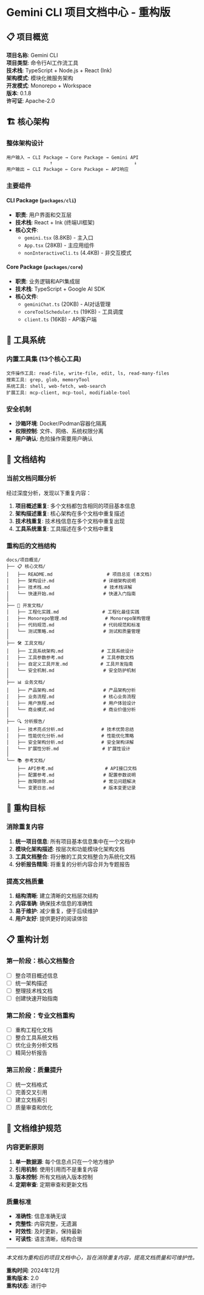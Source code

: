 # Gemini CLI 项目文档中心 - 重构版

## 📋 项目概览

**项目名称**: Gemini CLI  
**项目类型**: 命令行AI工作流工具  
**技术栈**: TypeScript + Node.js + React (Ink)  
**架构模式**: 模块化微服务架构  
**开发模式**: Monorepo + Workspace  
**版本**: 0.1.8  
**许可证**: Apache-2.0  

## 🏗️ 核心架构

### 整体架构设计
```
用户输入 → CLI Package → Core Package → Gemini API
                ↑                              ↓
用户输出 ← CLI Package ← Core Package ← API响应
```

### 主要组件

#### CLI Package (`packages/cli`)
- **职责**: 用户界面和交互层
- **技术栈**: React + Ink (终端UI框架)
- **核心文件**: 
  - `gemini.tsx` (8.8KB) - 主入口
  - `App.tsx` (28KB) - 主应用组件
  - `nonInteractiveCli.ts` (4.4KB) - 非交互模式

#### Core Package (`packages/core`)
- **职责**: 业务逻辑和API集成层
- **技术栈**: TypeScript + Google AI SDK
- **核心文件**:
  - `geminiChat.ts` (20KB) - AI对话管理
  - `coreToolScheduler.ts` (19KB) - 工具调度
  - `client.ts` (16KB) - API客户端

## 🔧 工具系统

### 内置工具集 (13个核心工具)
```
文件操作工具: read-file, write-file, edit, ls, read-many-files
搜索工具: grep, glob, memoryTool
系统工具: shell, web-fetch, web-search
扩展工具: mcp-client, mcp-tool, modifiable-tool
```

### 安全机制
- **沙箱环境**: Docker/Podman容器化隔离
- **权限控制**: 文件、网络、系统权限分离
- **用户确认**: 危险操作需要用户确认

## 📁 文档结构

### 当前文档问题分析
经过深度分析，发现以下重复内容：

1. **项目概述重复**: 多个文档都包含相同的项目基本信息
2. **架构描述重复**: 核心架构在多个文档中重复描述
3. **技术栈重复**: 技术栈信息在多个文档中重复出现
4. **工具系统重复**: 工具描述在多个文档中重复

### 重构后的文档结构

```
docs/项目概览/
├── 📋 核心文档/
│   ├── README.md                    # 项目总览 (本文档)
│   ├── 架构设计.md                  # 详细架构说明
│   ├── 技术栈.md                    # 技术栈详解
│   └── 快速开始.md                  # 快速入门指南
│
├── 🔧 开发文档/
│   ├── 工程化实践.md                # 工程化最佳实践
│   ├── Monorepo管理.md              # Monorepo架构管理
│   ├── 代码规范.md                  # 代码规范和标准
│   └── 测试策略.md                  # 测试和质量管理
│
├── 🛠️ 工具文档/
│   ├── 工具系统架构.md              # 工具系统设计
│   ├── 工具参数参考.md              # 工具参数文档
│   ├── 自定义工具开发.md            # 工具开发指南
│   └── 安全机制.md                  # 安全防护机制
│
├── 📊 业务文档/
│   ├── 产品架构.md                  # 产品架构分析
│   ├── 业务流程.md                  # 核心业务流程
│   ├── 用户旅程.md                  # 用户体验设计
│   └── 商业模式.md                  # 商业价值分析
│
├── 🔍 分析报告/
│   ├── 技术亮点分析.md              # 技术优势总结
│   ├── 性能优化分析.md              # 性能优化策略
│   ├── 安全架构分析.md              # 安全架构详解
│   └── 扩展性分析.md                # 扩展性设计
│
└── 📚 参考文档/
    ├── API参考.md                   # API接口文档
    ├── 配置参考.md                  # 配置参数说明
    ├── 故障排除.md                  # 常见问题解决
    └── 变更日志.md                  # 版本变更记录
```

## 🎯 重构目标

### 消除重复内容
1. **统一项目信息**: 所有项目基本信息集中在一个文档中
2. **模块化架构描述**: 按层次和功能模块化架构文档
3. **工具文档整合**: 将分散的工具文档整合为系统化文档
4. **分析报告精简**: 将重复的分析内容合并为专题报告

### 提高文档质量
1. **结构清晰**: 建立清晰的文档层次结构
2. **内容准确**: 确保技术信息的准确性
3. **易于维护**: 减少重复，便于后续维护
4. **用户友好**: 提供更好的阅读体验

## 📋 重构计划

### 第一阶段：核心文档整合
- [ ] 整合项目概述信息
- [ ] 统一架构描述
- [ ] 整理技术栈文档
- [ ] 创建快速开始指南

### 第二阶段：专业文档重构
- [ ] 重构工程化文档
- [ ] 整合工具系统文档
- [ ] 优化业务分析文档
- [ ] 精简分析报告

### 第三阶段：质量提升
- [ ] 统一文档格式
- [ ] 完善交叉引用
- [ ] 建立文档索引
- [ ] 质量审查和优化

## 🔄 文档维护规范

### 内容更新原则
1. **单一数据源**: 每个信息点只在一个地方维护
2. **引用机制**: 使用引用而不是重复内容
3. **版本控制**: 所有文档纳入版本控制
4. **定期审查**: 定期审查和更新文档

### 质量标准
- **准确性**: 信息准确无误
- **完整性**: 内容完整，无遗漏
- **时效性**: 及时更新，保持最新
- **可读性**: 语言清晰，结构合理

---

*本文档为重构后的项目文档中心，旨在消除重复内容，提高文档质量和可维护性。*

**重构时间**: 2024年12月  
**重构版本**: 2.0  
**重构状态**: 进行中 